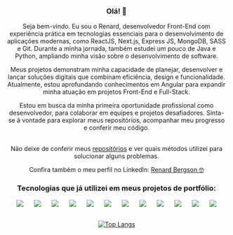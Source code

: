 <div align="center">

### Olá! 👋
<p>
  Seja bem-vindo. Eu sou o Renard, desenvolvedor Front-End com experiência prática em tecnologias essenciais para o desenvolvimento de aplicações modernas, como ReactJS, Next.js, Express JS, MongoDB, SASS e Git. Durante a minha jornada, também estudei um pouco de Java e Python, ampliando minha visão sobre o desenvolvimento de software.
</p>

<p>
  Meus projetos demonstram minha capacidade de planejar, desenvolver e lançar soluções digitais que combinam eficiência, design e funcionalidade. Atualmente, estou aprofundando conhecimentos em Angular para expandir   minha atuação em projetos Front-End e Full-Stack.
</p>

<p>
  Estou em busca da minha primeira oportunidade profissional como desenvolvedor, para colaborar em equipes e projetos desafiadores. Sinta-se à vontade para explorar meus repositórios, acompanhar meu progresso e conferir meu código.
</p>

<br> Não deixe de conferir meus [repositórios](https://github.com/renardbergson?tab=repositories) e ver quais métodos utilizei para solucionar alguns problemas. </p>

Confira também o meu perfil no LinkedIn: [Renard Bergson 🤓](https://www.linkedin.com/in/renardbergson)

### Tecnologias que já utilizei em meus projetos de portfólio:

<div style="display: flex; justify-content: space-evenly;">
  <img src="https://img.shields.io/badge/HTML5-E34F26?style=for-the-badge&logo=html5&logoColor=white">

  <img src="https://img.shields.io/badge/CSS-239120?&style=for-the-badge&logo=css3&logoColor=white">

  <img src="https://img.shields.io/badge/Sass-CC6699?style=for-the-badge&logo=sass&logoColor=white">

  <img src="https://img.shields.io/badge/JavaScript-F7DF1E?style=for-the-badge&logo=javascript&logoColor=black">

  <img src="https://img.shields.io/badge/React-20232A?style=for-the-badge&logo=react&logoColor=61DAFB">
  
  <img src="https://img.shields.io/badge/Next-black?style=for-the-badge&logo=next.js&logoColor=white">
  
  <img src="https://img.shields.io/badge/Node.js-43853D?style=for-the-badge&logo=node.js&logoColor=white">
  
  <img src="https://img.shields.io/badge/Express.js-404D59?style=for-the-badge">

  <img src="https://img.shields.io/badge/python-3670A0?style=for-the-badge&logo=python&logoColor=ffdd54">

  <img src="https://img.shields.io/badge/Java-ED8B00?style=for-the-badge&logo=openjdk&logoColor=white">
  
  <img src="https://img.shields.io/badge/GIT-E44C30?style=for-the-badge&logo=git&logoColor=white">
  
  <img src="https://img.shields.io/badge/GitHub-100000?style=for-the-badge&logo=github&logoColor=white">
</div>
  
  <br>
  
  [![Top Langs](https://github-readme-stats.vercel.app/api/top-langs/?username=renardbergson&layout=compact&theme=radical)](https://github.com/anuraghazra/github-readme-stats)
  
</div>
